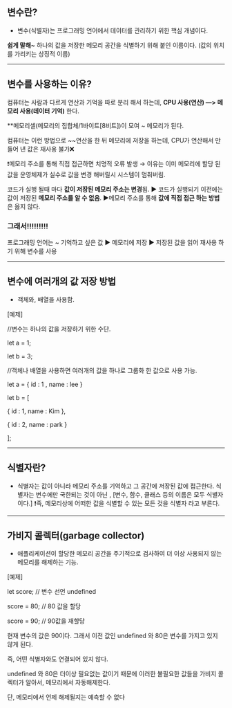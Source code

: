 ## 변수란?

-   변수(식별자)는 프로그래밍 언어에서 데이터를 관리하기 위한 핵심 개념이다.

**쉽게 말해~** 하나의 값을 저장한 메모리 공간을 식별하기 위해 붙인 이름이다. (값의 위치를 가리키는 상징적 이름)

---

## 변수를 사용하는 이유?

컴퓨터는 사람과 다르게 연산과 기억을 따로 분리 해서 하는데, **CPU 사용(연산) —> 메모리 사용(데이터 기억)** 한다.

\*\*메모리셀(메모리의 집합체/1바이트[8비트])이 모여 ~ 메모리가 된다.

컴퓨터는 이런 방법으로 ~~연산을 한 뒤 메모리에 저장을 하는데, CPU가 연산해서 만들어 낸 값은 재사용 불가❌

❗️메모리 주소를 통해 직접 접근하면 치명적 오류 발생 → 이유는 이미 메모리에 할당 된 값을 운영체제가 실수로 값을 변경 해버릴시 시스템이 멈춰버림.

코드가 실행 될때 마다 **값이 저장된 메모리 주소는 변경**됨. ▶️ 코드가 실행되기 이전에는 값이 저장된 **메모리 주소를 알 수 없음**. ▶️메모리 주소를 통해 **값에 직접 접근 하는 방법**은 옳지 않다.

### 그래서!!!!!!!!!

프로그래밍 언어는 ~ 기억하고 싶은 값 ▶️ 메모리에 저장 ▶️ 저장된 값을 읽어 재사용 하기 위해 변수를 사용

---

## 변수에 여러개의 값 저장 방법

-   객체와, 배열을 사용함.

[예제]

//변수는 하나의 값을 저장하기 위한 수단.

let a = 1;

let b = 3;

//객체나 배열을 사용하면 여러개의 값을 하나로 그룹화 한 값으로 사용 가능.

let a = { id : 1 , name : lee }

let b = [

{ id : 1, name : Kim },

{ id : 2, name : park }

];

---

## 식별자란?

-   식별자는 값이 아니라 메모리 주소를 기억하고 그 공간에 저장된 값에 접근한다.
    식별자는 변수에만 국한되는 것이 아닌 , [변수, 함수, 클래스 등의 이름은 모두 식별자 이다.]
    ❗️즉, 메모리상에 어떠한 값을 식별할 수 있는 모든 것을 식별자 라고 부른다.

---

## 가비지 콜렉터(garbage collector)

-   애플리케이션이 할당한 메모리 공간을 주기적으로 검사하여 더 이상 사용되지 않는 메모리를 해제하는 기능.

[예제]

let score; // 변수 선언 undefined

score = 80; // 80 값을 할당

score = 90; // 90값을 재할당

현재 변수의 값은 90이다. 그래서 이전 값인 undefined 와 80은 변수를 가지고 있지 않게 된다.

즉, 어떤 식별자와도 연결되어 있지 않다.

undefined 와 80은 더이상 필요없는 값이기 때문에 이러한 불필요한 값들을 가비지 콜렉터가 알아서, 메모리에서 자동해제한다.

단, 메모리에서 언제 해제될지는 예측할 수 없다
